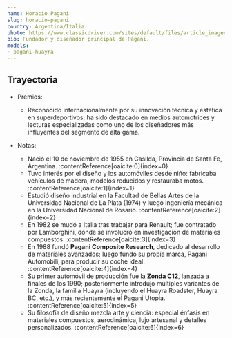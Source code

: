 ```yaml
---
name: Horacio Pagani
slug: horacio-pagani
country: Argentina/Italia
photo: https://www.classicdriver.com/sites/default/files/article_images/paganiinterview0_1.jpg
bio: Fundador y diseñador principal de Pagani.
models:
- pagani-huayra
---
```


## Trayectoria

- Premios: 
  - Reconocido internacionalmente por su innovación técnica y estética en superdeportivos; ha sido destacado en medios automotrices y lecturas especializadas como uno de los diseñadores más influyentes del segmento de alta gama.  

- Notas:  
  - Nació el 10 de noviembre de 1955 en Casilda, Provincia de Santa Fe, Argentina. :contentReference[oaicite:0]{index=0}  
  - Tuvo interés por el diseño y los automóviles desde niño: fabricaba vehículos de madera, modelos reducidos y restauraba motos. :contentReference[oaicite:1]{index=1}  
  - Estudió diseño industrial en la Facultad de Bellas Artes de la Universidad Nacional de La Plata (1974) y luego ingeniería mecánica en la Universidad Nacional de Rosario. :contentReference[oaicite:2]{index=2}  
  - En 1982 se mudó a Italia tras trabajar para Renault; fue contratado por Lamborghini, donde se involucró en investigación de materiales compuestos. :contentReference[oaicite:3]{index=3}  
  - En 1988 fundó **Pagani Composite Research**, dedicado al desarrollo de materiales avanzados; luego fundó su propia marca, Pagani Automobili, para producir su coche ideal. :contentReference[oaicite:4]{index=4}  
  - Su primer automóvil de producción fue la **Zonda C12**, lanzada a finales de los 1990; posteriormente introdujo múltiples variantes de la Zonda, la familia Huayra (incluyendo el Huayra Roadster, Huayra BC, etc.), y más recientemente el Pagani Utopia. :contentReference[oaicite:5]{index=5}  
  - Su filosofía de diseño mezcla arte y ciencia: especial énfasis en materiales compuestos, aerodinámica, lujo artesanal y detalles personalizados. :contentReference[oaicite:6]{index=6}  
